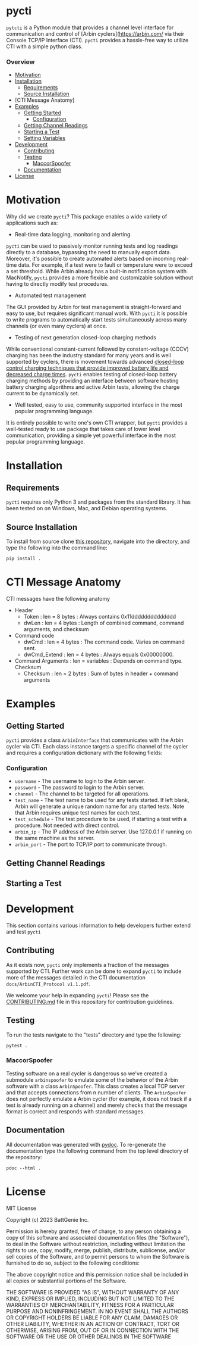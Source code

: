 # pycti

`pytcti` is a Python module that provides a channel level interface for communication and control of [Arbin cyclers](https://arbin.com/ via their Console TCP/IP Interface (CTI). `pycti` provides a hassle-free way to utilize CTI with a simple python class.

### Overview

- [Motivation](#Motivation)
- [Installation](#Installation)
    - [Requirements](#Requirements)
    - [Source Installation](#source-installation)
- [CTI Message Anatomy]
- [Examples](#Examples)
  - [Getting Started](#getting-started)
    - [Configuration](#Configuration)
  - [Getting Channel Readings](#getting-channel-readings) 
  - [Starting a Test](#starting-a-test)
  - [Setting Variables](#setting-variables)
- [Development](#Dev)
  - [Contributing](#Contributing)
  - [Testing](#Testing)
    - [MaccorSpoofer](#MaccorSpoofer)
  - [Documentation](#Documentation)
- [License](#License)

# <a name="Motivation"></a>Motivation

Why did we create `pycti`? This package enables a wide variety of applications such as:

- Real-time data logging, monitoring and alerting

`pycti` can be used to passively monitor running tests and log readings directly to a database, bypassing the need to manually export data. Moreover, it's possible to create automated alerts based on incoming real-time data. For example, if a test were to fault or temperature were to exceed a set threshold. While Arbin already has a built-in notification system with MacNotify, `pycti` provides a more flexible and customizable solution without having to directly modify test procedures. 

- Automated test management

The GUI provided by Arbin for test management is straight-forward and easy to use, but requires significant manual work. With `pycti` it is possible to write programs to automatically start tests simultaneously across many channels (or even many cyclers) at once.

- Testing of next generation closed-loop charging methods

While conventional constant-current followed by constant-voltage (CCCV) charging has been the industry standard for many years and is well supported by cyclers, there is movement towards advanced [closed-loop control charging techniques that provide improved battery life and decreased charge times](https://battgenie.life/technology/). `pycti` enables testing of closed-loop battery charging methods by providing an interface between software hosting battery charging algorithms and active Arbin tests, allowing the charge current to be dynamically set.

- Well tested, easy to use, community supported interface in the most popular programming language. 

It is entirely possible to write one's own CTI wrapper, but `pycti` provides a well-tested ready to use package that takes care of lower level communication, providing a simple yet powerful interface in the most popular programming language. 

# <a name="Installation"></a>Installation

## <a name="Requirements"></a>Requirements

`pycti` requires only Python 3 and packages from the standard library. It has been tested on on Windows, Mac, and Debian operating systems.

## <a name="Source Installation"></a>Source Installation

To install from source clone [this repository](https://github.com/BattGenie/pycti), navigate into the directory, and type the following into the command line:

```
pip install .
```

# CTI Message Anatomy

CTI messages have the following anatomy 

- Header
  - Token : len = 8 bytes : Always contains 0x11dddddddddddddd
  - dwLen : len = 4 bytes : Length of combined command, command arguments, and checksum
- Command code
  - dwCmd : len = 4 bytes : The command code. Varies on command sent.
  - dwCmd_Extend : len = 4 bytes : Always equals 0x00000000.
- Command Arguments : len = variables : Depends on command type.
Checksum
  - Checksum : len = 2 bytes : Sum of bytes in  header + command arguments
  
# <a name="Examples"></a>Examples

## <a name="Getting Started"></a>Getting Started

`pycti` provides a class `ArbinInterface` that communicates with the Arbin cycler via CTI. Each class instance targets a specific channel of the cycler and requires a configuration dictionary with the following fields:

### <a name="Configuration"></a>Configuration

- `username` - The username to login to the Arbin server.
- `password` - The password to login to the Arbin server.
- `channel` - The channel to be targeted for all operations.
- `test_name` - The test name to be used for any tests started. If left blank, Arbin will generate a unique random name for any started tests. Note that Arbin requires unique test names for each test.
- `test_schedule` - The test procedure to be used, if starting a test with a procedure. Not needed with direct control.
- `arbin_ip` - The IP address of the Arbin server. Use 127.0.0.1 if running on the same machine as the server.
- `arbin_port` - The port to TCP/IP port to communicate through.

## <a name="Readings"></a>Getting Channel Readings

## <a name="Test"></a>Starting a Test

# <a name="Dev"></a>Development

This section contains various information to help developers further extend and test `pycti`

## <a name="Contributing"></a>Contributing

As it exists now, `pycti` only implements a fraction of the messages supported by CTI. Further work can be done to expand `pycti` to include more of the messages detailed in the CTI documentation `docs/ArbinCTI_Protocol v1.1.pdf`.

We welcome your help in expanding `pycti`! Please see the [CONTRIBUTING.md](https://github.com/BattGenie/pycti/blob/main/CONTRIBUTING.md) file in this repository for contribution guidelines. 

## <a name="Testing"></a>Testing

To run the tests navigate to the "tests" directory and type the following:

```
pytest .
```

### <a name="ArbinSpoofer"></a>MaccorSpoofer

Testing software on a real cycler is dangerous so we've created a submodule `arbinspoofer` to emulate some of the behavior of the Arbin software with a class `ArbinSpoofer`. This class creates a local TCP server and that accepts connections from n number of clients. The `ArbinSpoofer` does not perfectly emulate a Arbin cycler (for example, it does not track if a test is already running on a channel) and merely checks that the message format is correct and responds with standard messages. 

## <a name="Documentation"></a>Documentation

All documentation was generated with [pydoc](https://docs.python.org/3/library/pydoc.html). To re-generate the documentation type the following command from the top level directory of the repository:

```
pdoc --html .
```

# <a name="License"></a>License

MIT License

Copyright (c) 2023 BattGenie Inc. 

Permission is hereby granted, free of charge, to any person obtaining a copy
of this software and associated documentation files (the "Software"), to deal
in the Software without restriction, including without limitation the rights
to use, copy, modify, merge, publish, distribute, sublicense, and/or sell
copies of the Software, and to permit persons to whom the Software is
furnished to do so, subject to the following conditions:

The above copyright notice and this permission notice shall be included in all
copies or substantial portions of the Software.

THE SOFTWARE IS PROVIDED "AS IS", WITHOUT WARRANTY OF ANY KIND, EXPRESS OR
IMPLIED, INCLUDING BUT NOT LIMITED TO THE WARRANTIES OF MERCHANTABILITY,
FITNESS FOR A PARTICULAR PURPOSE AND NONINFRINGEMENT. IN NO EVENT SHALL THE
AUTHORS OR COPYRIGHT HOLDERS BE LIABLE FOR ANY CLAIM, DAMAGES OR OTHER
LIABILITY, WHETHER IN AN ACTION OF CONTRACT, TORT OR OTHERWISE, ARISING FROM,
OUT OF OR IN CONNECTION WITH THE SOFTWARE OR THE USE OR OTHER DEALINGS IN THE
SOFTWARE
